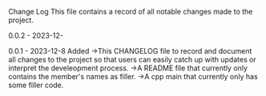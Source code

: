Change Log
This file contains a record of all notable changes made to the project.

0.0.2 - 2023-12-

0.0.1 - 2023-12-8
Added
->This CHANGELOG file to record and document all changes to the project so that users can easily catch up with updates or interpret the develeopment     process.
->A README file that currently only contains the member's names as filler.
->A cpp main that currently only has some filler code.
